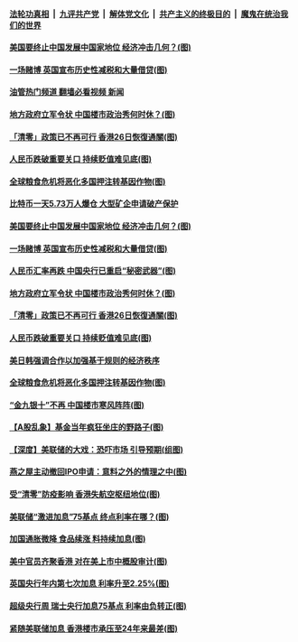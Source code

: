 ####  [法轮功真相](../../../../basic/blob/master/README.md?t=09250302) &nbsp;|&nbsp; [九评共产党](../../../../9ping.md/blob/master/README.md?t=09250302) &nbsp;|&nbsp; [解体党文化](../../../../jtdwh.md/blob/master/README.md?t=09250302)  &nbsp;|&nbsp; [共产主义的终极目的](../../../../gczydzjmd.md/blob/master/README.md?t=09250302) &nbsp;|&nbsp; [魔鬼在统治我们的世界](../../../../mgztzwmdsj.md/blob/master/README.md?t=09250302) 

#### [美国要终止中国发展中国家地位 经济冲击几何？(图)](../pages/p5/1017473.md?t=09250302) 

#### [一场赌博 英国宣布历史性减税和大量借贷(图)](../pages/p5/1017426.md?t=09250302) 

#### [油管热门频道 翻墙必看视频 新闻](http://45.76.130.85:81/youtube.html?09250302)

#### [地方政府立军令状 中国楼市政治秀何时休？(图)](../pages/p5/1017394.md?t=09250302) 

#### [「清零」政策已不再可行 香港26日恢復通關(图)](../pages/p5/1017429.md?t=09250302) 

#### [人民币跌破重要关口 持续贬值难见底(图)](../pages/p5/1017427.md?t=09250302) 

#### [全球粮食危机将恶化多国押注转基因作物(图)](../pages/p5/1017391.md?t=09250302) 

#### [比特币一天5.73万人爆仓 大型矿企申请破产保护](../pages/p5/1017486.md?t=09250302) 

#### [美国要终止中国发展中国家地位 经济冲击几何？(图)](../pages/p5/1017473.md?t=09250302) 

#### [一场赌博 英国宣布历史性减税和大量借贷(图)](../pages/p5/1017426.md?t=09250302) 

#### [人民币汇率再跌 中国央行已重启“秘密武器”(图)](../pages/p5/1017404.md?t=09250302) 

#### [地方政府立军令状 中国楼市政治秀何时休？(图)](../pages/p5/1017394.md?t=09250302) 

#### [「清零」政策已不再可行 香港26日恢復通關(图)](../pages/p5/1017429.md?t=09250302) 

#### [人民币跌破重要关口 持续贬值难见底(图)](../pages/p5/1017427.md?t=09250302) 

#### [美日韩强调合作以加强基于规则的经济秩序](../pages/p5/1017405.md?t=09250302) 

#### [全球粮食危机将恶化多国押注转基因作物(图)](../pages/p5/1017391.md?t=09250302) 

#### [“金九银十”不再 中国楼市寒风阵阵(图)](../pages/p5/1017346.md?t=09250302) 

#### [【A股乱象】基金当年疯狂坐庄的野路子(图)](../pages/p5/1017355.md?t=09250302) 

#### [【深度】美联储的大戏：恐吓市场 引导预期(组图)](../pages/p5/1017353.md?t=09250302) 

#### [燕之屋主动撤回IPO申请：意料之外的情理之中(图)](../pages/p5/1017349.md?t=09250302) 

#### [受“清零”防疫影响 香港失航空枢纽地位(图)](../pages/p5/1017348.md?t=09250302) 

#### [美联储“激进加息”75基点 终点利率在哪？(图)](../pages/p5/1017345.md?t=09250302) 

#### [加国通胀微降 食品续涨 料持续加息(图)](../pages/p5/1017326.md?t=09250302) 

#### [美中官员齐聚香港 对在美上市中概股审计(图)](../pages/p5/1017312.md?t=09250302) 

#### [英国央行年内第七次加息 利率升至2.25%(图)](../pages/p5/1017307.md?t=09250302) 

#### [超级央行周 瑞士央行加息75基点 利率由负转正(图)](../pages/p5/1017300.md?t=09250302) 

#### [紧随美联储加息 香港楼市承压至24年来最差(图)](../pages/p5/1017294.md?t=09250302) 

<img src='http://gfw-breaker.win/goodnews/indexes/p5.md' width='0px' height='0px'/>
